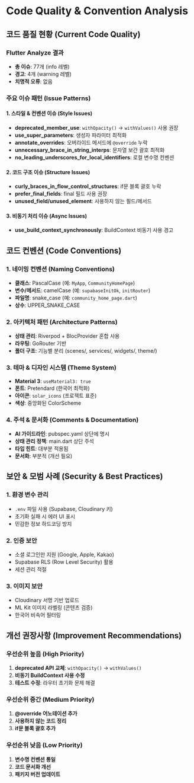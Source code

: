 # Code Quality & Convention Analysis

## 코드 품질 현황 (Current Code Quality)

### Flutter Analyze 결과
- **총 이슈**: 77개 (info 레벨)
- **경고**: 4개 (warning 레벨)
- **치명적 오류**: 없음

### 주요 이슈 패턴 (Issue Patterns)

#### 1. 스타일 & 컨벤션 이슈 (Style Issues)
- **deprecated_member_use**: `withOpacity()` → `withValues()` 사용 권장
- **use_super_parameters**: 생성자 파라미터 최적화
- **annotate_overrides**: 오버라이드 메서드에 `@override` 누락
- **unnecessary_brace_in_string_interps**: 문자열 보간 괄호 최적화
- **no_leading_underscores_for_local_identifiers**: 로컬 변수명 컨벤션

#### 2. 코드 구조 이슈 (Structure Issues)
- **curly_braces_in_flow_control_structures**: if문 블록 괄호 누락
- **prefer_final_fields**: final 필드 사용 권장
- **unused_field/unused_element**: 사용하지 않는 필드/메서드

#### 3. 비동기 처리 이슈 (Async Issues)
- **use_build_context_synchronously**: BuildContext 비동기 사용 경고

## 코드 컨벤션 (Code Conventions)

### 1. 네이밍 컨벤션 (Naming Conventions)
- **클래스**: PascalCase (예: `MyApp`, `CommunityHomePage`)
- **변수/메서드**: camelCase (예: `supabaseInitOk`, `initRouter`)
- **파일명**: snake_case (예: `community_home_page.dart`)
- **상수**: UPPER_SNAKE_CASE

### 2. 아키텍처 패턴 (Architecture Patterns)
- **상태 관리**: Riverpod + BlocProvider 혼합 사용
- **라우팅**: GoRouter 기반
- **폴더 구조**: 기능별 분리 (scenes/, services/, widgets/, theme/)

### 3. 테마 & 디자인 시스템 (Theme System)
- **Material 3**: `useMaterial3: true`
- **폰트**: Pretendard (한국어 최적화)
- **아이콘**: `solar_icons` (프로젝트 표준)
- **색상**: 중앙화된 ColorScheme

### 4. 주석 & 문서화 (Comments & Documentation)
- **AI 가이드라인**: pubspec.yaml 상단에 명시
- **상태 관리 정책**: main.dart 상단 주석
- **타입 힌트**: 대부분 적용됨
- **문서화**: 부분적 (개선 필요)

## 보안 & 모범 사례 (Security & Best Practices)

### 1. 환경 변수 관리
- `.env` 파일 사용 (Supabase, Cloudinary 키)
- 초기화 실패 시 에러 UI 표시
- 민감한 정보 하드코딩 방지

### 2. 인증 보안
- 소셜 로그인만 지원 (Google, Apple, Kakao)
- Supabase RLS (Row Level Security) 활용
- 세션 관리 적절

### 3. 이미지 보안
- Cloudinary 서명 기반 업로드
- ML Kit 이미지 라벨링 (콘텐츠 검증)
- 한국어 비속어 필터링

## 개선 권장사항 (Improvement Recommendations)

### 우선순위 높음 (High Priority)
1. **deprecated API 교체**: `withOpacity()` → `withValues()`
2. **비동기 BuildContext 사용 수정**
3. **테스트 수정**: 라우터 초기화 문제 해결

### 우선순위 중간 (Medium Priority)
1. **@override 어노테이션 추가**
2. **사용하지 않는 코드 정리**
3. **if문 블록 괄호 추가**

### 우선순위 낮음 (Low Priority)
1. **변수명 컨벤션 통일**
2. **코드 문서화 개선**
3. **패키지 버전 업데이트**